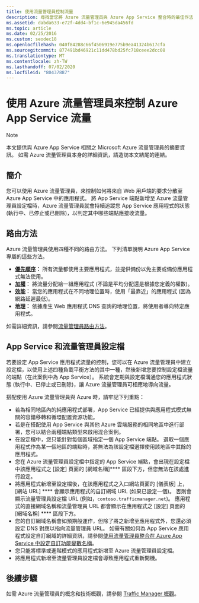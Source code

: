 ```yaml
---
title: 使用流量管理員控制流量
description: 尋找當您將 Azure 流量管理員與 Azure App Service 整合時的最佳作法。
ms.assetid: dabda633-e72f-4dd4-bf1c-6e945da456fd
ms.topic: article
ms.date: 02/25/2016
ms.custom: seodec18
ms.openlocfilehash: 040f84288c66f4506919e775b9ea41324b617cfa
ms.sourcegitcommit: 877491bd46921c11dd478bd25fc718ceee2dcc08
ms.translationtype: MT
ms.contentlocale: zh-TW
ms.lasthandoff: 07/02/2020
ms.locfileid: "80437887"
---
```

# <a name="controlling-azure-app-service-traffic-with-azure-traffic-manager"></a>使用 Azure 流量管理員來控制 Azure App Service 流量
> [!NOTE]
> 本文提供與 Azure App Service 相關之 Microsoft Azure 流量管理員的摘要資訊。 如需 Azure 流量管理員本身的詳細資訊，請造訪本文結尾的連結。
> 
> 

## <a name="introduction"></a>簡介
您可以使用 Azure 流量管理員，來控制如何將來自 Web 用戶端的要求分散至 Azure App Service 中的應用程式。 將 App Service 端點新增至 Azure 流量管理員設定檔時，Azure 流量管理員就會持續追蹤您 App Service 應用程式的狀態 (執行中、已停止或已刪除)，以判定其中哪些端點應接收流量。

## <a name="routing-methods"></a>路由方法
Azure 流量管理員使用四種不同的路由方法。 下列清單說明 Azure App Service 專屬的這些方法。

* **[優先順序](../traffic-manager/traffic-manager-routing-methods.md#priority-traffic-routing-method)：** 所有流量都使用主要應用程式，並提供備份以免主要或備份應用程式無法使用。
* **[加權](../traffic-manager/traffic-manager-routing-methods.md#weighted)︰** 將流量分配給一組應用程式 (不論是平均分配還是根據您定義的權數)。
* **[效能](../traffic-manager/traffic-manager-routing-methods.md#performance)：** 當您的應用程式在不同地理位置時，使用「最靠近」的應用程式 (因為網路延遲最低)。
* **[地理](../traffic-manager/traffic-manager-routing-methods.md#geographic)：** 依據產生 Web 應用程式 DNS 查詢的地理位置，將使用者導向特定應用程式。 

如需詳細資訊，請參閱[流量管理員路由方法](../traffic-manager/traffic-manager-routing-methods.md)。

## <a name="app-service-and-traffic-manager-profiles"></a>App Service 和流量管理員設定檔
若要設定 App Service 應用程式流量的控制，您可以在 Azure 流量管理員中建立設定檔，以使用上述四種負載平衡方法的其中一種，然後新增您要控制設定檔流量的端點（在此案例中為 App Service）。 系統會定期與設定檔溝通您的應用程式狀態 (執行中、已停止或已刪除)，讓 Azure 流量管理員可相應地導向流量。

搭配使用 Azure 流量管理員與 Azure 時，請牢記下列重點：

* 若為相同地區內的純應用程式部署，App Service 已經提供與應用程式模式無關的容錯移轉和循環配置資源功能。
* 若是在搭配使用 App Service 與其他 Azure 雲端服務的相同地區中進行部署，您可以結合兩種端點類型來啟用混合案例。
* 在設定檔中，您只能針對每個區域指定一個 App Service 端點。 選取一個應用程式作為某一個地區的端點時，將無法為該設定檔選擇使用該地區中其餘的應用程式。
* 您在 Azure 流量管理員設定檔中指定的 App Service 端點，會出現在設定檔中該應用程式之 [設定] 頁面的 [網域名稱]**** 區段下方，但您無法在該處進行設定。
* 將應用程式新增至設定檔後，在該應用程式之入口網站頁面的 [儀表板] 上，[網站 URL] **** 會顯示應用程式的自訂網域 URL (如果已設定一個)。 否則會顯示流量管理員設定檔 URL (例如，`contoso.trafficmanager.net`)。 應用程式的直接網域名稱和流量管理員 URL 都會顯示在應用程式之 [設定] 頁面的 [網域名稱] **** 區段下方。
* 您的自訂網域名稱會如預期般運作，但除了將之新增至應用程式外，您還必須設定 DNS 對應以指向流量管理員 URL。 如需有關如何為 App Service 應用程式設定自訂網域的詳細資訊，請參閱[使用流量管理員整合在 Azure App Service 中設定自訂功能變數名稱](configure-domain-traffic-manager.md)。
* 您只能將標準或進階模式的應用程式新增至 Azure 流量管理員設定檔。
* 將應用程式新增至流量管理員設定檔會導致應用程式重新開機。

## <a name="next-steps"></a>後續步驟
如需 Azure 流量管理員的概念和技術概觀，請參閱 [Traffic Manager 概觀](../traffic-manager/traffic-manager-overview.md)。


